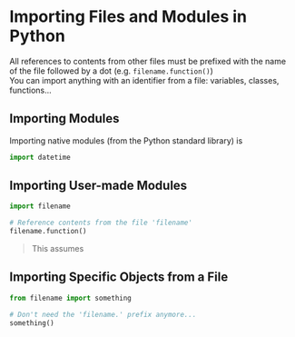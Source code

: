 # Importing Files and Modules in Python
All references to contents from other files must be prefixed with the name of the file followed by a dot (e.g. `filename.function()`) <br />
You can import anything with an identifier from a file: variables, classes, functions...

## Importing Modules
Importing native modules (from the Python standard library) is

```Python
import datetime
```

## Importing User-made Modules

```Python
import filename

# Reference contents from the file 'filename'
filename.function()
```
> This assumes

## Importing Specific Objects from a File

```Python
from filename import something

# Don't need the 'filename.' prefix anymore...
something()
```
